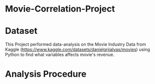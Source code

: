 # Movie-Correlation-Project

# Dataset
This Project performed data-analysis on the Movie Industry Data from Kaggle (https://www.kaggle.com/datasets/danielgrijalvas/movies) using Python to find what variables affects movie's revenue.

# Analysis Procedure


